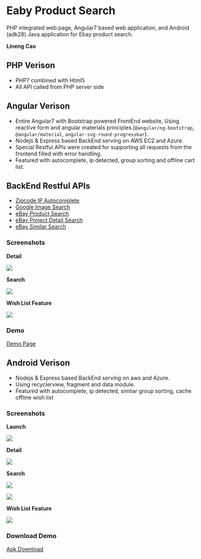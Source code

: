 # Eaby Product Search
PHP integrated web page, Angular7 based web application, and Android (adk28) Java application for Ebay product search.

__Lineng Cao__

## PHP Verison
- PHP7 combined with Html5
- All API called from PHP server side

## Angular Verison
- Entire Angular7 with Bootstrap powered FrontEnd website, Using reactive form and angular materials principles.(`@angular/ng-bootstrap`, `@angular/material`, `angular-svg-round-progressbar`).
- Nodejs & Express based BackEnd serving on AWS EC2 and Azure.
- Special Restful APIs were created for supporting all requests from the frontend filled with error handling.
- Featured with autocomplete, ip detected, group sorting and offline cart list.

## BackEnd Restful APIs
- [Zipcode IP Autocomplete](http://vvvvvincecccchw8.us-west-1.elasticbeanstalk.com/api/ip-json/?startsWith=900)
- [Google Image Search](http://vvvvvincecccchw8.us-west-1.elasticbeanstalk.com/api/google-img?v=1&productTitle=iphone)
- [eBay Product Search](http://vvvvvincecccchw8.us-west-1.elasticbeanstalk.com/api/search/?keyword=iphone&buyerPostalCode=90007&MaxDistance=100&FreeShippingOnly=true&LocalPickupOnly=true)
- [eBay Project Detail Search](http://vvvvvincecccchw8.us-west-1.elasticbeanstalk.com/api/item-detail/?itemId=283622107255)
- [eBay Similar Search](http://vvvvvincecccchw8.us-west-1.elasticbeanstalk.com/api/similar/?itemId=283622107255)

### Screenshots
__Detail__

![](./screenshots/angular/detail-opt.gif)

__Search__

![](./screenshots/angular/search-opt.gif)

__Wish List Feature__

![](./screenshots/angular/wish-opt.gif)

### Demo
[Demo Page](http://vvvvvincecccchw8.us-west-1.elasticbeanstalk.com/)

## Android Verison
- Nodejs & Express based BackEnd serving on aws and Azure.
- Using recyclerview, fragment and data module.
- Featured with autocomplete, ip detected, simliar group sorting, cache offline wish list

### Screenshots
__Launch__

![](./screenshots/android/launch-opt.gif)

__Detail__

![](./screenshots/android/detail-opt.gif)

__Search__

![](./screenshots/android/search-opt.gif)

![](./screenshots/android/search2-opt.gif)

__Wish List Feature__

![](./screenshots/android/wish_list-opt.gif)

### Download Demo
[Apk Download](https://gitlab.com/vcec/eaby-product-search/raw/master/AndroidVer/apk/product-search-debug-v1.apk)

